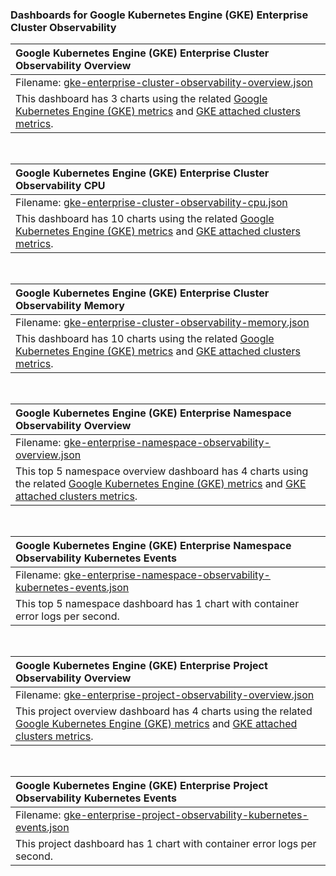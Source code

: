 ### Dashboards for Google Kubernetes Engine (GKE) Enterprise Cluster Observability

|Google Kubernetes Engine (GKE) Enterprise Cluster Observability Overview|
|:---------------------|
|Filename: [gke-enterprise-cluster-observability-overview.json](gke-enterprise-cluster-observability-overview.json)|
|This dashboard has 3 charts using the related [Google Kubernetes Engine (GKE) metrics](https://cloud.google.com/monitoring/api/metrics_kubernetes) and [GKE attached clusters metrics](https://cloud.google.com/kubernetes-engine/multi-cloud/docs/attached/generic/reference/versions/v1.29.0-gke.2/metrics).|

&nbsp;

|Google Kubernetes Engine (GKE) Enterprise Cluster Observability CPU|
|:---------------------|
|Filename: [gke-enterprise-cluster-observability-cpu.json](gke-enterprise-cluster-observability-cpu.json)|
|This dashboard has 10 charts using the related [Google Kubernetes Engine (GKE) metrics](https://cloud.google.com/monitoring/api/metrics_kubernetes) and [GKE attached clusters metrics](https://cloud.google.com/kubernetes-engine/multi-cloud/docs/attached/generic/reference/versions/v1.29.0-gke.2/metrics).|

&nbsp;

|Google Kubernetes Engine (GKE) Enterprise Cluster Observability Memory|
|:---------------------|
|Filename: [gke-enterprise-cluster-observability-memory.json](gke-enterprise-cluster-observability-memory.json)|
|This dashboard has 10 charts using the related [Google Kubernetes Engine (GKE) metrics](https://cloud.google.com/monitoring/api/metrics_kubernetes) and [GKE attached clusters metrics](https://cloud.google.com/kubernetes-engine/multi-cloud/docs/attached/generic/reference/versions/v1.29.0-gke.2/metrics).|

&nbsp;

|Google Kubernetes Engine (GKE) Enterprise Namespace Observability Overview|
|:---------------------|
|Filename: [gke-enterprise-namespace-observability-overview.json](gke-enterprise-namespace-observability-overview.json)|
|This top 5 namespace overview dashboard has 4 charts using the related [Google Kubernetes Engine (GKE) metrics](https://cloud.google.com/monitoring/api/metrics_kubernetes) and [GKE attached clusters metrics](https://cloud.google.com/kubernetes-engine/multi-cloud/docs/attached/generic/reference/versions/v1.29.0-gke.2/metrics).|

&nbsp;

|Google Kubernetes Engine (GKE) Enterprise Namespace Observability Kubernetes Events|
|:---------------------|
|Filename: [gke-enterprise-namespace-observability-kubernetes-events.json](gke-enterprise-namespace-observability-kubernetes-events.json)|
|This top 5 namespace dashboard has 1 chart with container error logs per second.|

&nbsp;

|Google Kubernetes Engine (GKE) Enterprise Project Observability Overview|
|:---------------------|
|Filename: [gke-enterprise-project-observability-overview.json](gke-enterprise-project-observability-overview.json)|
|This project overview dashboard has 4 charts using the related [Google Kubernetes Engine (GKE) metrics](https://cloud.google.com/monitoring/api/metrics_kubernetes) and [GKE attached clusters metrics](https://cloud.google.com/kubernetes-engine/multi-cloud/docs/attached/generic/reference/versions/v1.29.0-gke.2/metrics).|

&nbsp;

|Google Kubernetes Engine (GKE) Enterprise Project Observability Kubernetes Events|
|:---------------------|
|Filename: [gke-enterprise-project-observability-kubernetes-events.json](gke-enterprise-project-observability-kubernetes-events.json)|
|This project dashboard has 1 chart with container error logs per second.|
